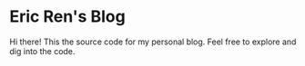 # Eric Ren's Blog
Hi there! This the source code for my personal blog.  Feel free to explore and dig into the code.
